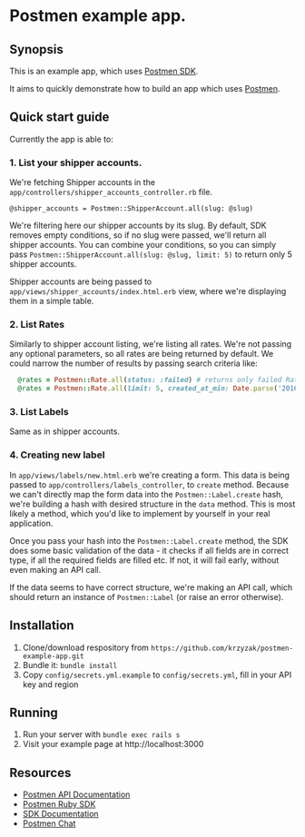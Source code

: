 # Postmen example app.

## Synopsis

This is an example app, which uses <a href="github.com/postmen/postmen-sdk-ruby">Postmen SDK</a>.

It aims to quickly demonstrate how to build an app which uses <a href="https://postmen.com">Postmen</a>.

## Quick start guide

Currently the app is able to:

### 1. List your shipper accounts.

We're fetching Shipper accounts in the `app/controllers/shipper_accounts_controller.rb` file.

`@shipper_accounts = Postmen::ShipperAccount.all(slug: @slug)`

We're filtering here our shipper accounts by its slug. By default, SDK removes
empty conditions, so if no slug were passed, we'll return all shipper accounts.
You can combine your conditions, so you can simply pass `Postmen::ShipperAccount.all(slug: @slug, limit: 5)` to return only 5 shipper accounts.

Shipper accounts are being passed to `app/views/shipper_accounts/index.html.erb` view, where we're displaying them in a simple table.

### 2. List Rates

Similarly to shipper account listing, we're listing all rates. We're not passing
any optional parameters, so all rates are being returned by default.
We could narrow the number of results by passing search criteria like:
```ruby
  @rates = Postmen::Rate.all(status: :failed) # returns only failed Rates
  @rates = Postmen::Rate.all(limit: 5, created_at_min: Date.parse('2016-05-02')) # returns only 5 results created after 2016-05-02
```

### 3. List Labels

Same as in shipper accounts.

### 4. Creating new label

In `app/views/labels/new.html.erb` we're creating a form. This data is being passed to
`app/controllers/labels_controller`, to `create` method.
Because we can't directly map the form data into the `Postmen::Label.create` hash,
we're building a hash with desired structure in the `data` method.
This is most likely a method, which you'd like to implement by yourself in your real application.

Once you pass your hash into the `Postmen::Label.create` method, the SDK does some
basic validation of the data - it checks if all fields are in correct type, if all the
required fields are filled etc. If not, it will fail early, without even making an API call.

If the data seems to have correct structure, we're making an API call, which should return an instance of `Postmen::Label` (or raise an error otherwise).

## Installation

1. Clone/download respository from `https://github.com/krzyzak/postmen-example-app.git`
2. Bundle it: `bundle install`
3. Copy `config/secrets.yml.example` to `config/secrets.yml`, fill in your API key and region

## Running

1. Run your server with `bundle exec rails s`
2. Visit your example page at http://localhost:3000


## Resources

- <a href="https://docs.postmen.com">Postmen API Documentation</a>
- <a href="https://github.com/postmen/postmen-sdk-ruby">Postmen Ruby SDK</a>
- <a href="http://www.rubydoc.info/github/postmen/postmen-sdk-ruby">SDK Documentation</a>
- <a href="https://gitter.im/postmen">Postmen Chat</a>
